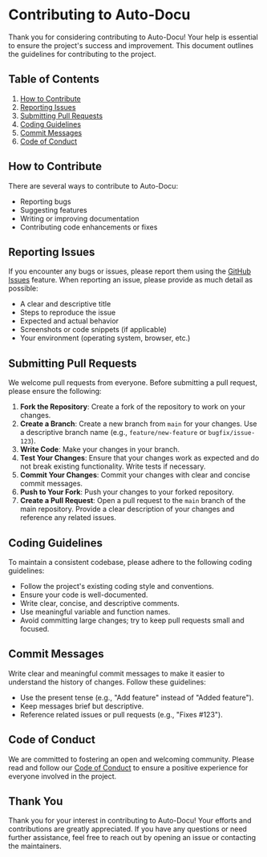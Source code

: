 # Contributing to Auto-Docu

Thank you for considering contributing to Auto-Docu! Your help is essential to ensure the project's success and improvement. This document outlines the guidelines for contributing to the project.

## Table of Contents

1. [How to Contribute](#how-to-contribute)
2. [Reporting Issues](#reporting-issues)
3. [Submitting Pull Requests](#submitting-pull-requests)
4. [Coding Guidelines](#coding-guidelines)
5. [Commit Messages](#commit-messages)
6. [Code of Conduct](#code-of-conduct)

## How to Contribute

There are several ways to contribute to Auto-Docu:

- Reporting bugs
- Suggesting features
- Writing or improving documentation
- Contributing code enhancements or fixes

## Reporting Issues

If you encounter any bugs or issues, please report them using the [GitHub Issues](https://github.com/Ip-Tec/auto-docu/issues) feature. When reporting an issue, please provide as much detail as possible:

- A clear and descriptive title
- Steps to reproduce the issue
- Expected and actual behavior
- Screenshots or code snippets (if applicable)
- Your environment (operating system, browser, etc.)

## Submitting Pull Requests

We welcome pull requests from everyone. Before submitting a pull request, please ensure the following:

1. **Fork the Repository**: Create a fork of the repository to work on your changes.
2. **Create a Branch**: Create a new branch from `main` for your changes. Use a descriptive branch name (e.g., `feature/new-feature` or `bugfix/issue-123`).
3. **Write Code**: Make your changes in your branch.
4. **Test Your Changes**: Ensure that your changes work as expected and do not break existing functionality. Write tests if necessary.
5. **Commit Your Changes**: Commit your changes with clear and concise commit messages.
6. **Push to Your Fork**: Push your changes to your forked repository.
7. **Create a Pull Request**: Open a pull request to the `main` branch of the main repository. Provide a clear description of your changes and reference any related issues.

## Coding Guidelines

To maintain a consistent codebase, please adhere to the following coding guidelines:

- Follow the project's existing coding style and conventions.
- Ensure your code is well-documented.
- Write clear, concise, and descriptive comments.
- Use meaningful variable and function names.
- Avoid committing large changes; try to keep pull requests small and focused.

## Commit Messages

Write clear and meaningful commit messages to make it easier to understand the history of changes. Follow these guidelines:

- Use the present tense (e.g., "Add feature" instead of "Added feature").
- Keep messages brief but descriptive.
- Reference related issues or pull requests (e.g., "Fixes #123").

## Code of Conduct

We are committed to fostering an open and welcoming community. Please read and follow our [Code of Conduct](CODE_OF_CONDUCT.md) to ensure a positive experience for everyone involved in the project.

## Thank You

Thank you for your interest in contributing to Auto-Docu! Your efforts and contributions are greatly appreciated. If you have any questions or need further assistance, feel free to reach out by opening an issue or contacting the maintainers.
